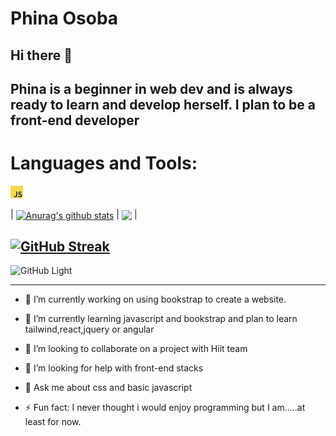 # Phina Osoba

## Hi there 👋

Phina is a beginner in web dev and is always ready to learn and develop herself. I plan to be a front-end developer  
---
# Languages and Tools:

<code><img height="20"
 src="https://raw.githubusercontent.com/github/explore/80688e429a7d4ef2fca1e82350fe8e3517d3494d/topics/javascript/javascript.png"></code>

| <a href="https://github.com/phinaosoba/github-readme-stats"><img align="center" src="https://github-readme-stats.vercel.app/api?username=phinaosoba&show_icons=true&include_all_commits=true&theme=aura&hide_border=true" alt="Anurag's github stats" /></a> | <a href="https://github.com/phinaosoba/github-readme-stats"><img align="center" src="https://github-readme-stats.vercel.app/api/top-langs/?username=phinaosoba&layout=compact&theme=aura&hide_border=true" /></a> |


[![GitHub Streak](http://github-readme-streak-stats.herokuapp.com?user=phinaosoba&theme=tokyonight&date_format=M%20j%5B%2C%20Y%5D)](https://git.io/streak-stats)
---
![GitHub Light](https://github.com/github-light.png#gh-dark-mode-only)

---
- 🔭 I’m currently working on using bookstrap to create a website.

- 🌱 I’m currently learning javascript and bookstrap and plan to learn tailwind,react,jquery or angular

- 👯 I’m looking to collaborate on a project with Hiit team
 
- 🤔 I’m looking for help with front-end stacks
 
- 💬 Ask me about css and basic javascript
 
- ⚡ Fun fact: I never thought i would enjoy programming but I am.....at least for now.

